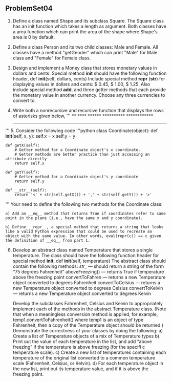## ProblemSet04

1. Define a class named Shape and its subclass Square. The Square class has an init function which takes a length as argument. 
Both classes have a area function which can print the area of the shape where Shape's area is 0 by default.

2. Define a class Person and its two child classes: Male and Female. 
All classes have a method "getGender" which can print "Male" for Male class and "Female" for Female class.

3. Design and implement a Money class that stores monetary values in dollars and cents. Special method
__init__ should have the following function header,
def __init__(self, dollars, cents)
Include special method __repr__ (__str__) for displaying values in dollars and cents: $ 0.45,
$ 1.00, $ 1.25. Also include special method __add__, and three getter methods that each provide the
monetary value in another currency. Choose any three currencies to convert to.

4. Write both a nonrecursive and recursive function that displays the rows of asterisks given below,
'''
            **
	   ****
          ******
        **********
       ************
      **************
'''
5. Consider the following code
'''python
class Coordinate(object):
    def __init__(self, x, y):
        self.x = x
        self.y = y

    def getX(self):
        # Getter method for a Coordinate object's x coordinate.
        # Getter methods are better practice than just accessing an attribute directly
        return self.x

    def getY(self):
        # Getter method for a Coordinate object's y coordinate
        return self.y

    def __str__(self):
        return '<' + str(self.getX()) + ',' + str(self.getY()) + '>'
'''
Your need to define the following two methods for the Coordinate class:

	a) Add an __eq__ method that returns True if coordinates refer to same point in the plane (i.e., have the same x and y coordinate).

	b) Define __repr__, a special method that returns a string that looks like a valid Python expression that could be used to recreate an object with the same value. In other words, eval(repr(c)) == c given the definition of __eq__ from part 1.
	
6. Develop an abstract class named Temperature that stores a single temperature. The class should have
the following function header for special method __init__,
	def __init__(self, temperature)
	The abstract class should contain the following methods:
	_str__ — should return a string of the form “75 degrees Fahrenheit”
	aboveFreezing() — returns True if temperature above the freezing point
	convertToFahren — returns a new Temperature object converted to degrees Fahrenheit
	convertToCelsius — returns a new Temperature object converted to degrees Celsius
	convertToKelvin — returns a new Temperature object converted to degrees Kelvin	
	
	Develop the subclasses Fahrenheit, Celsius and Kelvin to appropriately implement each of 
the methods in the abstract Temperature class. (Note that when a meaningless conversion method
is applied, for example, temp1.convertToFahrenheit() where temp1 is an object of type
Fahrenheit, then a copy of the Temperature object should be returned.)
Demonstrate the correctness of your classes by doing the following:
	a) Create a list of Temperature objects of a mix of Temperature types
	b) Print out the value of each temperature in the list, and add “above freezing” if the temperature is above
freezing (for the specifi c temperature scale).
	c) Create a new list of temperatures containing each temperature of the original list converted to a common
temperature scale (Fahrenheit, Celsius, or Kelvin).
	d) For each temperature object in the new list, print out its temperature value, and if it is above the freezing
point.
